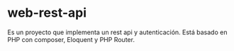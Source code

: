 # web-rest-api
Es un proyecto que implementa un rest api y autenticación. Está basado en PHP con composer, Eloquent y PHP Router.
